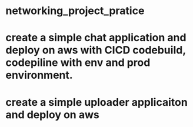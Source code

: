 # networking_project_pratice
# create a simple chat application and deploy on aws with CICD codebuild, codepiline with env and prod environment.
# create a simple uploader applicaiton and deploy on aws 
